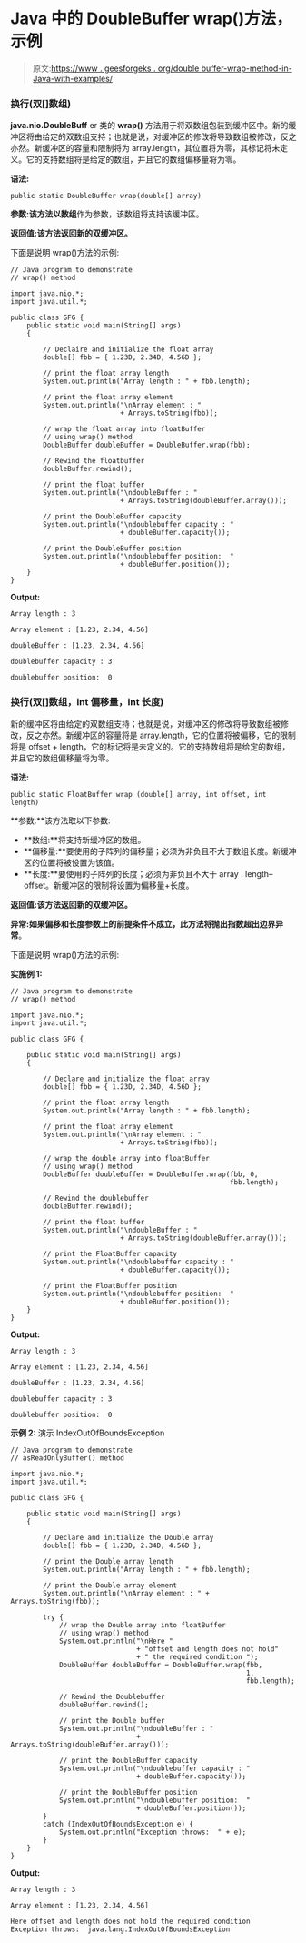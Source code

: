 # Java 中的 DoubleBuffer wrap()方法，示例

> 原文:[https://www . geesforgeks . org/double buffer-wrap-method-in-Java-with-examples/](https://www.geeksforgeeks.org/doublebuffer-wrap-method-in-java-with-examples/)

### 换行(双[]数组)

**java.nio.DoubleBuff** er 类的 **wrap()** 方法用于将双数组包装到缓冲区中。新的缓冲区将由给定的双数组支持；也就是说，对缓冲区的修改将导致数组被修改，反之亦然。新缓冲区的容量和限制将为 array.length，其位置将为零，其标记将未定义。它的支持数组将是给定的数组，并且它的数组偏移量将为零。

**语法:**

```
public static DoubleBuffer wrap(double[] array)
```

**参数:**该方法以**数组**作为参数，该数组将支持该缓冲区。

**返回值:**该方法返回**新的双缓冲区。**

下面是说明 wrap()方法的示例:

```
// Java program to demonstrate
// wrap() method

import java.nio.*;
import java.util.*;

public class GFG {
    public static void main(String[] args)
    {

        // Declaire and initialize the float array
        double[] fbb = { 1.23D, 2.34D, 4.56D };

        // print the float array length
        System.out.println("Array length : " + fbb.length);

        // print the float array element
        System.out.println("\nArray element : "
                           + Arrays.toString(fbb));

        // wrap the float array into floatBuffer
        // using wrap() method
        DoubleBuffer doubleBuffer = DoubleBuffer.wrap(fbb);

        // Rewind the floatbuffer
        doubleBuffer.rewind();

        // print the float buffer
        System.out.println("\ndoubleBuffer : "
                           + Arrays.toString(doubleBuffer.array()));

        // print the DoubleBuffer capacity
        System.out.println("\ndoublebuffer capacity : "
                           + doubleBuffer.capacity());

        // print the DoubleBuffer position
        System.out.println("\ndoublebuffer position:  "
                           + doubleBuffer.position());
    }
}
```

**Output:**

```
Array length : 3

Array element : [1.23, 2.34, 4.56]

doubleBuffer : [1.23, 2.34, 4.56]

doublebuffer capacity : 3

doublebuffer position:  0

```

### 换行(双[]数组，int 偏移量，int 长度)

新的缓冲区将由给定的双数组支持；也就是说，对缓冲区的修改将导致数组被修改，反之亦然。新缓冲区的容量将是 array.length，它的位置将被偏移，它的限制将是 offset + length，它的标记将是未定义的。它的支持数组将是给定的数组，并且它的数组偏移量将为零。

**语法:**

```
public static FloatBuffer wrap (double[] array, int offset, int length)

```

**参数:**该方法取以下参数:

*   **数组:**将支持新缓冲区的数组。
*   **偏移量:**要使用的子阵列的偏移量；必须为非负且不大于数组长度。新缓冲区的位置将被设置为该值。
*   **长度:**要使用的子阵列的长度；必须为非负且不大于 array . length–offset。新缓冲区的限制将设置为偏移量+长度。

**返回值:**该方法返回**新的双缓冲区。**

**异常:**如果偏移和长度参数上的前提条件不成立，此方法将抛出**指数超出边界异常**。

下面是说明 wrap()方法的示例:

**实施例 1:**

```
// Java program to demonstrate
// wrap() method

import java.nio.*;
import java.util.*;

public class GFG {

    public static void main(String[] args)
    {

        // Declare and initialize the float array
        double[] fbb = { 1.23D, 2.34D, 4.56D };

        // print the float array length
        System.out.println("Array length : " + fbb.length);

        // print the float array element
        System.out.println("\nArray element : "
                           + Arrays.toString(fbb));

        // wrap the double array into floatBuffer
        // using wrap() method
        DoubleBuffer doubleBuffer = DoubleBuffer.wrap(fbb, 0,
                                                      fbb.length);

        // Rewind the doublebuffer
        doubleBuffer.rewind();

        // print the float buffer
        System.out.println("\ndoubleBuffer : "
                           + Arrays.toString(doubleBuffer.array()));

        // print the FloatBuffer capacity
        System.out.println("\ndoublebuffer capacity : "
                           + doubleBuffer.capacity());

        // print the FloatBuffer position
        System.out.println("\ndoublebuffer position:  "
                           + doubleBuffer.position());
    }
}
```

**Output:**

```
Array length : 3

Array element : [1.23, 2.34, 4.56]

doubleBuffer : [1.23, 2.34, 4.56]

doublebuffer capacity : 3

doublebuffer position:  0

```

**示例 2:** 演示 IndexOutOfBoundsException

```
// Java program to demonstrate
// asReadOnlyBuffer() method

import java.nio.*;
import java.util.*;

public class GFG {

    public static void main(String[] args)
    {

        // Declare and initialize the Double array
        double[] fbb = { 1.23D, 2.34D, 4.56D };

        // print the Double array length
        System.out.println("Array length : " + fbb.length);

        // print the Double array element
        System.out.println("\nArray element : " + Arrays.toString(fbb));

        try {
            // wrap the Double array into floatBuffer
            // using wrap() method
            System.out.println("\nHere "
                               + "offset and length does not hold"
                               + " the required condition ");
            DoubleBuffer doubleBuffer = DoubleBuffer.wrap(fbb,
                                                          1,
                                                          fbb.length);

            // Rewind the Doublebuffer
            doubleBuffer.rewind();

            // print the Double buffer
            System.out.println("\ndoubleBuffer : "
                               + Arrays.toString(doubleBuffer.array()));

            // print the DoubleBuffer capacity
            System.out.println("\ndoublebuffer capacity : "
                               + doubleBuffer.capacity());

            // print the DoubleBuffer position
            System.out.println("\ndoublebuffer position:  "
                               + doubleBuffer.position());
        }
        catch (IndexOutOfBoundsException e) {
            System.out.println("Exception throws:  " + e);
        }
    }
}
```

**Output:**

```
Array length : 3

Array element : [1.23, 2.34, 4.56]

Here offset and length does not hold the required condition 
Exception throws:  java.lang.IndexOutOfBoundsException

```